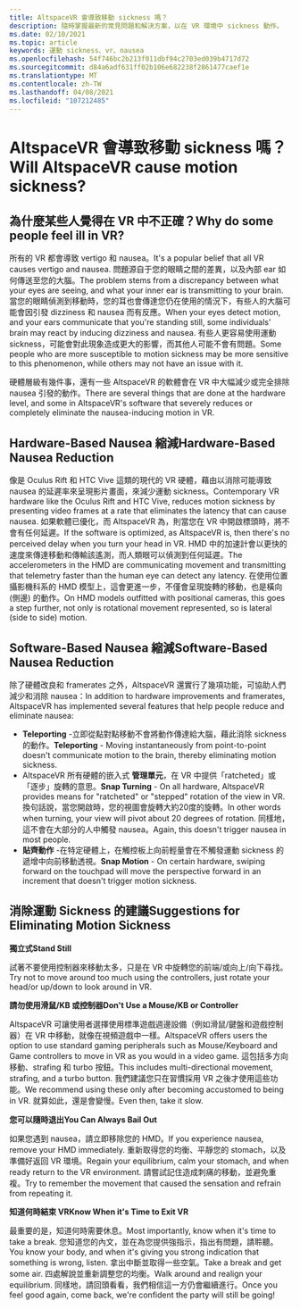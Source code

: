 ```yaml
---
title: AltspaceVR 會導致移動 sickness 嗎？
description: 隨時掌握最新的常見問題和解決方案，以在 VR 環境中 sickness 動作。
ms.date: 02/10/2021
ms.topic: article
keywords: 運動 sickness、vr、nausea
ms.openlocfilehash: 54f746bc2b213f011dbf94c2703ed039b4717d72
ms.sourcegitcommit: d84a6adf631ff02b106e682238f2861477caef1e
ms.translationtype: MT
ms.contentlocale: zh-TW
ms.lasthandoff: 04/08/2021
ms.locfileid: "107212485"
---
```

# <a name="will-altspacevr-cause-motion-sickness"></a><span data-ttu-id="51040-104">AltspaceVR 會導致移動 sickness 嗎？</span><span class="sxs-lookup"><span data-stu-id="51040-104">Will AltspaceVR cause motion sickness?</span></span>

## <a name="why-do-some-people-feel-ill-in-vr"></a><span data-ttu-id="51040-105">為什麼某些人覺得在 VR 中不正確？</span><span class="sxs-lookup"><span data-stu-id="51040-105">Why do some people feel ill in VR?</span></span>

<span data-ttu-id="51040-106">所有的 VR 都會導致 vertigo 和 nausea。</span><span class="sxs-lookup"><span data-stu-id="51040-106">It's a popular belief that all VR causes vertigo and nausea.</span></span> <span data-ttu-id="51040-107">問題源自于您的眼睛之間的差異，以及內部 ear 如何傳送至您的大腦。</span><span class="sxs-lookup"><span data-stu-id="51040-107">The problem stems from a discrepancy between what your eyes are seeing, and what your inner ear is transmitting to your brain.</span></span> <span data-ttu-id="51040-108">當您的眼睛偵測到移動時，您的耳也會傳達您仍在使用的情況下，有些人的大腦可能會因引發 dizziness 和 nausea 而有反應。</span><span class="sxs-lookup"><span data-stu-id="51040-108">When your eyes detect motion, and your ears communicate that you're standing still, some individuals' brain may react by inducing dizziness and nausea.</span></span> <span data-ttu-id="51040-109">有些人更容易使用運動 sickness，可能會對此現象造成更大的影響，而其他人可能不會有問題。</span><span class="sxs-lookup"><span data-stu-id="51040-109">Some people who are more susceptible to motion sickness may be more sensitive to this phenomenon, while others may not have an issue with it.</span></span> 

<span data-ttu-id="51040-110">硬體層級有幾件事，還有一些 AltspaceVR 的軟體會在 VR 中大幅減少或完全排除 nausea 引發的動作。</span><span class="sxs-lookup"><span data-stu-id="51040-110">There are several things that are done at the hardware level, and some in AltspaceVR's software that severely reduces or completely eliminate the nausea-inducing motion in VR.</span></span>

## <a name="hardware-based-nausea-reduction"></a><span data-ttu-id="51040-111">Hardware-Based Nausea 縮減</span><span class="sxs-lookup"><span data-stu-id="51040-111">Hardware-Based Nausea Reduction</span></span>

<span data-ttu-id="51040-112">像是 Oculus Rift 和 HTC Vive 這類的現代的 VR 硬體，藉由以消除可能導致 nausea 的延遲率來呈現影片畫面，來減少運動 sickness。</span><span class="sxs-lookup"><span data-stu-id="51040-112">Contemporary VR hardware like the Oculus Rift and HTC Vive, reduces motion sickness by presenting video frames at a rate that eliminates the latency that can cause nausea.</span></span> <span data-ttu-id="51040-113">如果軟體已優化，而 AltspaceVR 為，則當您在 VR 中開啟標頭時，將不會有任何延遲。</span><span class="sxs-lookup"><span data-stu-id="51040-113">If the software is optimized, as AltspaceVR is, then there's no perceived delay when you turn your head in VR.</span></span> <span data-ttu-id="51040-114">HMD 中的加速計會以更快的速度來傳達移動和傳輸該遙測，而人類眼可以偵測到任何延遲。</span><span class="sxs-lookup"><span data-stu-id="51040-114">The accelerometers in the HMD are communicating movement and transmitting that telemetry faster than the human eye can detect any latency.</span></span> <span data-ttu-id="51040-115">在使用位置攝影機科系的 HMD 模型上，這會更進一步，不僅會呈現旋轉的移動，也是橫向 (側邊) 的動作。</span><span class="sxs-lookup"><span data-stu-id="51040-115">On HMD models outfitted with positional cameras, this goes a step further, not only is rotational movement represented, so is lateral (side to side) motion.</span></span>

## <a name="software-based-nausea-reduction"></a><span data-ttu-id="51040-116">Software-Based Nausea 縮減</span><span class="sxs-lookup"><span data-stu-id="51040-116">Software-Based Nausea Reduction</span></span>

<span data-ttu-id="51040-117">除了硬體改良和 framerates 之外，AltspaceVR 還實行了幾項功能，可協助人們減少和消除 nausea：</span><span class="sxs-lookup"><span data-stu-id="51040-117">In addition to hardware improvements and framerates, AltspaceVR has implemented several features that help people reduce and eliminate nausea:</span></span>

* <span data-ttu-id="51040-118">**Teleporting** -立即從點對點移動不會將動作傳達給大腦，藉此消除 sickness 的動作。</span><span class="sxs-lookup"><span data-stu-id="51040-118">**Teleporting** - Moving instantaneously from point-to-point doesn't communicate motion to the brain, thereby eliminating motion sickness.</span></span>
* <span data-ttu-id="51040-119">AltspaceVR 所有硬體的嵌入式 **管理單元**，在 VR 中提供「ratcheted」或「逐步」旋轉的意思。</span><span class="sxs-lookup"><span data-stu-id="51040-119">**Snap Turning** - On all hardware, AltspaceVR provides means for "ratcheted" or "stepped" rotation of the view in VR.</span></span> <span data-ttu-id="51040-120">換句話說，當您開啟時，您的視圖會旋轉大約20度的旋轉。</span><span class="sxs-lookup"><span data-stu-id="51040-120">In other words when turning, your view will pivot about 20 degrees of rotation.</span></span> <span data-ttu-id="51040-121">同樣地，這不會在大部分的人中觸發 nausea。</span><span class="sxs-lookup"><span data-stu-id="51040-121">Again, this doesn't trigger nausea in most people.</span></span>
* <span data-ttu-id="51040-122">**貼齊動作** -在特定硬體上，在觸控板上向前輕量會在不觸發運動 sickness 的遞增中向前移動透視。</span><span class="sxs-lookup"><span data-stu-id="51040-122">**Snap Motion** - On certain hardware, swiping forward on the touchpad will move the perspective forward in an increment that doesn't trigger motion sickness.</span></span> 
 
## <a name="suggestions-for-eliminating-motion-sickness"></a><span data-ttu-id="51040-123">消除運動 Sickness 的建議</span><span class="sxs-lookup"><span data-stu-id="51040-123">Suggestions for Eliminating Motion Sickness</span></span>

<span data-ttu-id="51040-124">**獨立式**</span><span class="sxs-lookup"><span data-stu-id="51040-124">**Stand Still**</span></span>

<span data-ttu-id="51040-125">試著不要使用控制器來移動太多，只是在 VR 中旋轉您的前端/或向上/向下尋找。</span><span class="sxs-lookup"><span data-stu-id="51040-125">Try not to move around too much using the controllers, just rotate your head/or up/down to look around in VR.</span></span>

<span data-ttu-id="51040-126">**請勿使用滑鼠/KB 或控制器**</span><span class="sxs-lookup"><span data-stu-id="51040-126">**Don't Use a Mouse/KB or Controller**</span></span>

<span data-ttu-id="51040-127">AltspaceVR 可讓使用者選擇使用標準遊戲週邊設備（例如滑鼠/鍵盤和遊戲控制器）在 VR 中移動，就像在視頻遊戲中一樣。</span><span class="sxs-lookup"><span data-stu-id="51040-127">AltspaceVR offers users the option to use standard gaming peripherals such as Mouse/Keyboard and Game controllers to move in VR as you would in a video game.</span></span> <span data-ttu-id="51040-128">這包括多方向移動、strafing 和 turbo 按鈕。</span><span class="sxs-lookup"><span data-stu-id="51040-128">This includes multi-directional movement, strafing, and a turbo button.</span></span> <span data-ttu-id="51040-129">我們建議您只在習慣採用 VR 之後才使用這些功能。</span><span class="sxs-lookup"><span data-stu-id="51040-129">We recommend using these only after becoming accustomed to being in VR.</span></span> <span data-ttu-id="51040-130">就算如此，還是會變慢。</span><span class="sxs-lookup"><span data-stu-id="51040-130">Even then, take it slow.</span></span>

<span data-ttu-id="51040-131">**您可以隨時退出**</span><span class="sxs-lookup"><span data-stu-id="51040-131">**You Can Always Bail Out**</span></span>

<span data-ttu-id="51040-132">如果您遇到 nausea，請立即移除您的 HMD。</span><span class="sxs-lookup"><span data-stu-id="51040-132">If you experience nausea, remove your HMD immediately.</span></span> <span data-ttu-id="51040-133">重新取得您的均衡、平靜您的 stomach，以及準備好返回 VR 環境。</span><span class="sxs-lookup"><span data-stu-id="51040-133">Regain your equilibrium, calm your stomach, and when ready return to the VR environment.</span></span> <span data-ttu-id="51040-134">請嘗試記住造成刺痛的移動，並避免重複。</span><span class="sxs-lookup"><span data-stu-id="51040-134">Try to remember the movement that caused the sensation and refrain from repeating it.</span></span>

<span data-ttu-id="51040-135">**知道何時結束 VR**</span><span class="sxs-lookup"><span data-stu-id="51040-135">**Know When it's Time to Exit VR**</span></span>

<span data-ttu-id="51040-136">最重要的是，知道何時需要休息。</span><span class="sxs-lookup"><span data-stu-id="51040-136">Most importantly, know when it's time to take a break.</span></span> <span data-ttu-id="51040-137">您知道您的內文，並在為您提供強指示，指出有問題，請聆聽。</span><span class="sxs-lookup"><span data-stu-id="51040-137">You know your body, and when it's giving you strong indication that something is wrong, listen.</span></span> <span data-ttu-id="51040-138">拿出中斷並取得一些空氣。</span><span class="sxs-lookup"><span data-stu-id="51040-138">Take a break and get some air.</span></span> <span data-ttu-id="51040-139">四處解說並重新調整您的均衡。</span><span class="sxs-lookup"><span data-stu-id="51040-139">Walk around and realign your equilibrium.</span></span> <span data-ttu-id="51040-140">同樣地，請回頭看看，我們相信這一方仍會繼續進行。</span><span class="sxs-lookup"><span data-stu-id="51040-140">Once you feel good again, come back, we're confident the party will still be going!</span></span>